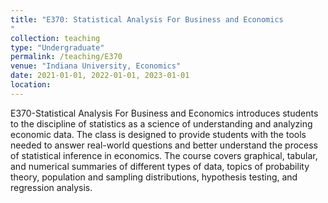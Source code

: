 ```yaml
---
title: "E370: Statistical Analysis For Business and Economics
"
collection: teaching
type: "Undergraduate"
permalink: /teaching/E370
venue: "Indiana University, Economics"
date: 2021-01-01, 2022-01-01, 2023-01-01
location: 
---
```


E370-Statistical Analysis For Business and Economics introduces students to the discipline 
of statistics as a science of understanding and analyzing economic data. The class is designed to 
provide students with the tools needed to answer real-world questions and better understand the process of statistical inference in  economics. 
The course covers graphical, tabular, and numerical summaries of different types of data, topics of probability theory, population and sampling distributions, hypothesis testing, and regression analysis.

